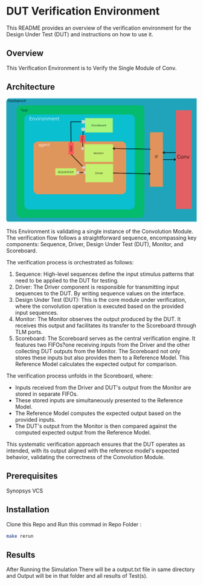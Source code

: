 # DUT Verification Environment

This README provides an overview of the verification environment for the Design Under Test (DUT) and instructions on how to use it.

## Overview

This Verification Environment is to Verify the Single Module of Conv. 

## Architecture

![Verification Environment Architecture](Conv.png)

This Environment is validating a single instance of the Convolution Module. The verification flow follows a straightforward sequence, encompassing key components: Sequence, Driver, Design Under Test (DUT), Monitor, and Scoreboard.

The verification process is orchestrated as follows:
1. Sequence: High-level sequences define the input stimulus patterns that need to be applied to the DUT for testing.
2. Driver: The Driver component is responsible for transmitting input sequences to the DUT. 
By writing sequence values on the interface.
3. Design Under Test (DUT): This is the core module under verification, where the convolution operation is executed based on the provided input sequences.
4. Monitor: The Monitor observes the output produced by the DUT. It receives this output and facilitates its transfer to the Scoreboard through TLM ports.
5. Scoreboard: The Scoreboard serves as the central verification engine. It features two FIFOs?one receiving inputs from the Driver and the other collecting DUT outputs from the Monitor. The Scoreboard not only stores these inputs but also provides them to a Reference Model. This Reference Model calculates the expected output for comparison.

The verification process unfolds in the Scoreboard, where:
- Inputs received from the Driver and DUT's output from the Monitor are stored in separate FIFOs.
- These stored inputs are simultaneously presented to the Reference Model.
- The Reference Model computes the expected output based on the provided inputs.
- The DUT's output from the Monitor is then compared against the computed expected output from the Reference Model.

This systematic verification approach ensures that the DUT operates as intended, with its output aligned with the reference model's expected behavior, validating the correctness of the Convolution Module.


## Prerequisites

Synopsys VCS

## Installation

Clone this Repo and Run this commad in Repo Folder : 
```bash
make rerun
```

## Results 

After Running the Simulation There will be a output.txt file in same directory and Output will be in that folder and all results of Test(s).
